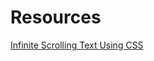 # Resources

[Infinite Scrolling Text Using CSS](https://www.w3schools.in/css/examples/infinite-scrolling-text)

